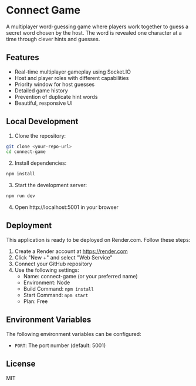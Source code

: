 # Connect Game

A multiplayer word-guessing game where players work together to guess a secret word chosen by the host. The word is revealed one character at a time through clever hints and guesses.

## Features

- Real-time multiplayer gameplay using Socket.IO
- Host and player roles with different capabilities
- Priority window for host guesses
- Detailed game history
- Prevention of duplicate hint words
- Beautiful, responsive UI

## Local Development

1. Clone the repository:
```bash
git clone <your-repo-url>
cd connect-game
```

2. Install dependencies:
```bash
npm install
```

3. Start the development server:
```bash
npm run dev
```

4. Open http://localhost:5001 in your browser

## Deployment

This application is ready to be deployed on Render.com. Follow these steps:

1. Create a Render account at https://render.com
2. Click "New +" and select "Web Service"
3. Connect your GitHub repository
4. Use the following settings:
   - Name: connect-game (or your preferred name)
   - Environment: Node
   - Build Command: `npm install`
   - Start Command: `npm start`
   - Plan: Free

## Environment Variables

The following environment variables can be configured:

- `PORT`: The port number (default: 5001)

## License

MIT 